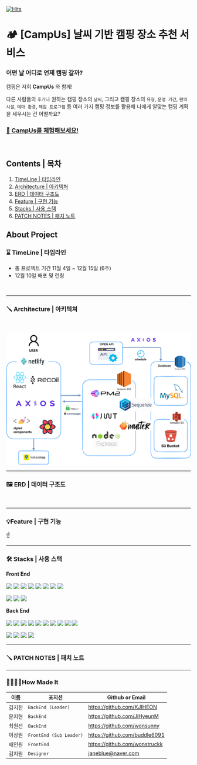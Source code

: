 [![Hits](https://hits.seeyoufarm.com/api/count/incr/badge.svg?url=https%3A%2F%2Fgithub.com%2FHH-campUs%2FcampUs_FE&count_bg=%235185A6&title_bg=%2380A3D6&icon=riseup.svg&icon_color=%23FFFFFF&title=Visitors&edge_flat=false)](https://hits.seeyoufarm.com)

# 🏕️ [CampUs] 날씨 기반 캠핑 장소 추천 서비스

### 어떤 날 어디로 언제 캠핑 갈까?

캠핑은 저희 **CampUs** 와 함께! <br>

다른 사람들의 `후기`나 원하는 캠핑 장소의 `날씨`, 그리고 캠핑 장소의 `유형`, `운영 기간`, `편의 시설`, 
`테마 환경`, `체험 프로그램` 등 여러 가지 캠핑 정보를 활용해 나에게 알맞는 캠핑 계획을 세우시는 건 어떨까요?


  
### [🚗 CampUs를 체험해보세요!](https://camp-us.co.kr/)  

<br/>

## Contents | 목차
1. [TimeLine |  타임라인](#timeline-|-타임라인)
2. [Architecture | 아키텍쳐](#architecture-|-아키텍쳐)
3. [ERD | 데이터 구조도](#erd-|-데이터-구조도)
4. [Feature | 구현 기능](#feature-|-구현-기능)
5. [Stacks | 사용 스택](#stacks-|-사용-스택)
6. [PATCH NOTES | 패치 노트](#patch-notes-|-패치-노트)

## About Project

### ⌛ TimeLine | 타임라인
- 총 프로젝트 기간 11월 4일 ~ 12월 15일 (6주)
- 12월 10일 배포 및 런칭

<br>

<hr/>

### 🪛 Architecture | 아키텍쳐
<br>

![title](https://github.com/HH-campUs/campUs_FE/blob/master/public/Architecture.png)   

<hr/>

### 🖼️ ERD | 데이터 구조도
<br>
<hr/>

### 💡Feature | 구현 기능


☝️ 

<hr/>

### 🛠️ Stacks | 사용 스택
**Front End**
<br/>
<br/>
<img src="https://img.shields.io/badge/TYPESCRIPT-3178C6?style=for-the-badge&logo=Typescript&logoColor=black"> <img src="https://img.shields.io/badge/REACT-61DAFB?style=for-the-badge&logo=REACT&logoColor=black"> <img src="https://img.shields.io/badge/REACT QUERY-FF4154?style=for-the-badge&logo=React Query&logoColor=white"> <img src="https://img.shields.io/badge/RECOIL-0078D4?style=for-the-badge&logo=RECOIL&logoColor=black"> <img src="https://img.shields.io/badge/STYLED-COMPONENTS-DB7093?style=for-the-badge&logo=STYLEDCOMPONENTS&logoColor=white">
<img src="https://img.shields.io/badge/CSS3-1572B6?style=for-the-badge&logo=CSS3&logoColor=white">
<img src="https://img.shields.io/badge/AXIOS-5A29E4?style=for-the-badge&logo=AXIOS&logoColor=white">
<img src="https://img.shields.io/badge/REACT ROUTER-CA4245?style=for-the-badge&logo=REACTROUTER&logoColor=white">

<img src="https://img.shields.io/badge/Github-181717?style=for-the-badge&logo=GITHUB&logoColor=white"> <img src="https://img.shields.io/badge/VISUAL STUDIO CODE-007ACC?style=for-the-badge&logo=VISUAL STUDIO CODE&logoColor=white"> <img src="https://img.shields.io/badge/Netlify-00C7B7?style=for-the-badge&logo=NETLIFY&logoColor=white">

**Back End**
<br/>
<br/>
<img src="https://img.shields.io/badge/TYPESCRIPT-3178C6?style=for-the-badge&logo=Typescript&logoColor=black"> <img src="https://img.shields.io/badge/NODE.JS-339933?style=for-the-badge&logo=NODE.JS&logoColor=black"> <img src="https://img.shields.io/badge/EXPRESS-000000?style=for-the-badge&logo=Express&logoColor=white"> <img src="https://img.shields.io/badge/MYSQL-4479A1?style=for-the-badge&logo=MYSQL&logoColor=white"> <img src="https://img.shields.io/badge/PM2-2B037A?style=for-the-badge&logo=PM2&logoColor=white"> <img src="https://img.shields.io/badge/NGINX-009639?style=for-the-badge&logo=NGINX&logoColor=white"> <img src="https://img.shields.io/badge/JWT-000000?style=for-the-badge&logo=JSON Web Tokens&logoColor=white">
<img src="https://img.shields.io/badge/SEQUELIZE-52B0E7?style=for-the-badge&logo=SEQUELIZE&logoColor=white">
<img src="https://img.shields.io/badge/MULTER-F46519?style=for-the-badge&logo=MULTER&logoColor=white">
<img src="https://img.shields.io/badge/AXIOS-5A29E4?style=for-the-badge&logo=AXIOS&logoColor=white">

<img src="https://img.shields.io/badge/Github-181717?style=for-the-badge&logo=GITHUB&logoColor=white"> <img src="https://img.shields.io/badge/VISUAL STUDIO CODE-007ACC?style=for-the-badge&logo=VISUAL STUDIO CODE&logoColor=white"> <img src="https://img.shields.io/badge/AMAZON EC2-ff9900?style=for-the-badge&logo=AMAZON EC2&logoColor=white"> <img src="https://img.shields.io/badge/AMAZON S3-569A31?style=for-the-badge&logo=AMAZON S3&logoColor=white">

<hr/>

### 🪛 PATCH NOTES | 패치 노트




<hr/>

### 👨‍💻👩‍💻How Made It
|이름|포지션|Github or Email|
|------|---|----------|
|김지헌|`BackEnd (Leader)`|https://github.com/KJIHEON|
|문지현|`BackEnd`|https://github.com/JiHyeunM|
|최원선|`BackEnd`|https://github.com/wonsunny|
|이상원|`FrontEnd (Sub Leader)`|https://github.com/buddle6091|
|배인원|`FrontEnd`|https://github.com/wonstruckk|
|김지원|`Designer`|janeblue@naver.com|
